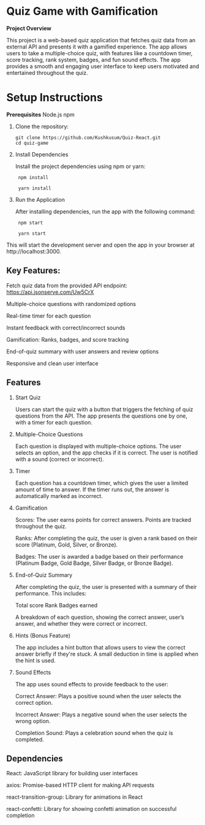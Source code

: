 # Quiz Game with Gamification
**Project Overview**

This project is a web-based quiz application that fetches quiz data from an external API and presents it with a gamified experience. The app allows users to take a multiple-choice quiz, with features like a countdown timer, score tracking, rank system, badges, and fun sound effects. The app provides a smooth and engaging user interface to keep users motivated and entertained throughout the quiz.

# Setup Instructions
**Prerequisites**
    Node.js
    npm
1. Clone the repository:
   
       git clone https://github.com/Kushkusum/Quiz-React.git
       cd quiz-game
   
2. Install Dependencies
   
    Install the project dependencies using npm or yarn:

        npm install
   
        yarn install

4. Run the Application

   After installing dependencies, run the app with the following command:

        npm start

        yarn start

This will start the development server and open the app in your browser at http://localhost:3000.


## Key Features:

Fetch quiz data from the provided API endpoint: https://api.jsonserve.com/Uw5CrX

Multiple-choice questions with randomized options

Real-time timer for each question

Instant feedback with correct/incorrect sounds

Gamification: Ranks, badges, and score tracking

End-of-quiz summary with user answers and review options

Responsive and clean user interface


## Features
1. Start Quiz

   Users can start the quiz with a button that triggers the fetching of quiz questions from the API. The app presents the questions one by one, with a timer for each question.

2. Multiple-Choice Questions

   Each question is displayed with multiple-choice options. The user selects an option, and the app checks if it is correct. The user is notified with a sound (correct or incorrect).

3. Timer
   
   Each question has a countdown timer, which gives the user a limited amount of time to answer. If the timer runs out, the answer is automatically marked as incorrect.

4. Gamification
   
   Scores: The user earns points for correct answers. Points are tracked throughout the quiz.

   Ranks: After completing the quiz, the user is given a rank based on their score (Platinum, Gold, Silver, or Bronze).
 
   Badges: The user is awarded a badge based on their performance (Platinum Badge, Gold Badge, Silver Badge, or Bronze Badge).

5. End-of-Quiz Summary
   
   After completing the quiz, the user is presented with a summary of their performance. This includes:

   Total score
   Rank
   Badges earned

   A breakdown of each question, showing the correct answer, user’s answer, and whether they were correct or incorrect.

6. Hints (Bonus Feature)
   
   The app includes a hint button that allows users to view the correct answer briefly if they're stuck. A small deduction in time is applied when the hint is used.

7. Sound Effects
   
   The app uses sound effects to provide feedback to the user:

    Correct Answer: Plays a positive sound when the user selects the correct option.

    Incorrect Answer: Plays a negative sound when the user selects the wrong option.

    Completion Sound: Plays a celebration sound when the quiz is completed.

## Dependencies
React: JavaScript library for building user interfaces

axios: Promise-based HTTP client for making API requests

react-transition-group: Library for animations in React

react-confetti: Library for showing confetti animation on successful completion


